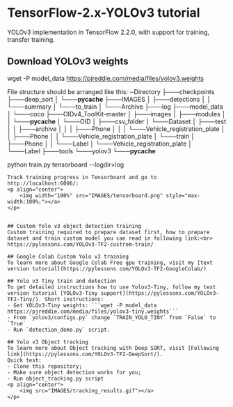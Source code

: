 # TensorFlow-2.x-YOLOv3 tutorial

YOLOv3 implementation in TensorFlow 2.2.0, with support for training, transfer training.

## Download YOLOv3 weights
wget -P model_data https://pjreddie.com/media/files/yolov3.weights

File structure should be arranged like this:
─Directory
    ├───checkpoints
    ├───deep_sort
    │   └───__pycache__
    ├───IMAGES
    │   ├───detections
    │   │   └───summary
    │   └───to_train
    │       └───Archive
    ├───log
    ├───model_data
    │   └───coco
    ├───OIDv4_ToolKit-master
    │   ├───images
    │   ├───modules
    │   │   └───__pycache__
    │   └───OID
    │       ├───csv_folder
    │       └───Dataset
    │           ├───test
    │           │   ├───archive
    │           │   │   ├───Phone
    │           │   │   └───Vehicle_registration_plate
    │           │   ├───Phone
    │           │   └───Vehicle_registration_plate
    │           └───train
    │               ├───Phone
    │               │   └───Label
    │               └───Vehicle_registration_plate
    │                   └───Label
    ├───tools
    └───yolov3
        └───__pycache__

python train.py
tensorboard --logdir=log
```
Track training progress in Tensorboard and go to http://localhost:6006/:
<p align="center">
    <img width="100%" src="IMAGES/tensorboard.png" style="max-width:100%;"></a>
</p>


## Custom Yolo v3 object detection training
Custom training required to prepare dataset first, how to prepare dataset and train custom model you can read in following link:<br>
https://pylessons.com/YOLOv3-TF2-custrom-train/

## Google Colab Custom Yolo v3 training
To learn more about Google Colab Free gpu training, visit my [text version tutorial](https://pylessons.com/YOLOv3-TF2-GoogleColab/)

## Yolo v3 Tiny train and detection
To get detailed instructions how to use Yolov3-Tiny, follow my text version tutorial [YOLOv3-Tiny support](https://pylessons.com/YOLOv3-TF2-Tiny/). Short instructions:
- Get YOLOv3-Tiny weights: ```wget -P model_data https://pjreddie.com/media/files/yolov3-tiny.weights```
- From `yolov3/configs.py` change `TRAIN_YOLO_TINY` from `False` to `True`
- Run `detection_demo.py` script.

## Yolo v3 Object tracking
To learn more about Object tracking with Deep SORT, visit [Following link](https://pylessons.com/YOLOv3-TF2-DeepSort/).
Quick test:
- Clone this repository;
- Make sure object detection works for you;
- Run object_tracking.py script
<p align="center">
    <img src="IMAGES/tracking_results.gif"></a>
</p>

